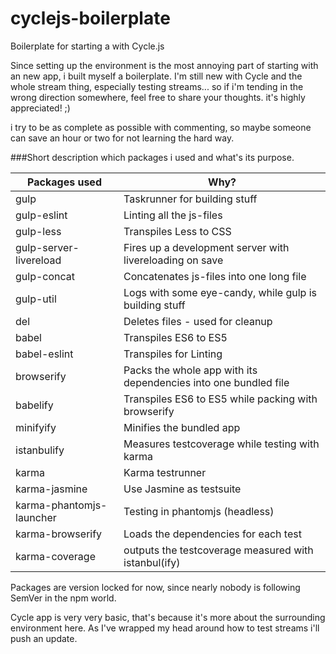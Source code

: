 # cyclejs-boilerplate

Boilerplate for starting a with Cycle.js

Since setting up the environment is the most annoying part of starting with an new app, i built myself a boilerplate.
I'm still new with Cycle and the whole stream thing, especially testing streams... so if i'm tending in the wrong 
direction somewhere, feel free to share your thoughts. it's highly appreciated! ;)

i try to be as complete as possible with commenting, so maybe someone can save an hour or two for not learning the hard way.


###Short description which packages i used and what's its purpose.

| Packages used | Why?         |
| ------------- | ------------ |
| gulp          | Taskrunner for building stuff |
| gulp-eslint   | Linting all the js-files |
| gulp-less     | Transpiles Less to CSS |
| gulp-server-livereload | Fires up a development server with livereloading on save |
| gulp-concat   | Concatenates js-files into one long file |
| gulp-util     | Logs with some eye-candy, while gulp is building stuff |
| del           | Deletes files - used for cleanup |
| babel         | Transpiles ES6 to ES5 |
| babel-eslint  | Transpiles for Linting |
| browserify    | Packs the whole app with its dependencies into one bundled file |
| babelify      | Transpiles ES6 to ES5 while packing with browserify |
| minifyify     | Minifies the bundled app |
| istanbulify   | Measures testcoverage while testing with karma |
| karma         | Karma testrunner |
| karma-jasmine | Use Jasmine as testsuite |
| karma-phantomjs-launcher | Testing in phantomjs (headless) |
| karma-browserify | Loads the dependencies for each test |
| karma-coverage | outputs the testcoverage measured with istanbul(ify) |


Packages are version locked for now, since nearly nobody is following SemVer in the npm world.

Cycle app is very very basic, that's because it's more about the surrounding environment here.
As I've wrapped my head around how to test streams i'll push an update. 

